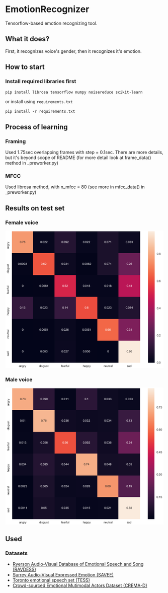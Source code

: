 # EmotionRecognizer
Tensorflow-based emotion recognizing tool.

## What it does?
First, it recognizes voice's gender, then it recognizes it's emotion.

## How to start
### Install required libraries first 
```
pip install librosa tensorflow numpy noisereduce scikit-learn
```
or install using `requirements.txt`
```
pip install -r requirements.txt
```
## Process of learning
### Framing
Used 1.75sec overlapping frames with step = 0.1sec. There are more details, but it's beyond scope of README (for more detail look at frame_data() method in _preworker.py)
### MFCC
Used librosa method, with n_mfcc = 80 (see more in mfcc_data() in _preworker.py)

## Results on test set
### Female voice
  ![Female voice results](https://raw.githubusercontent.com/xfcedos/EmotionRecognizer/master/images/female.png)

### Male voice
  ![Male voice results](https://raw.githubusercontent.com/xfcedos/EmotionRecognizer/master/images/male.png)

## Used
### Datasets
- [Ryerson Audio-Visual Database of Emotional Speech and Song (RAVDESS)](https://smartlaboratory.org/ravdess/)
- [Surrey Audio-Visual Expressed Emotion (SAVEE)](http://kahlan.eps.surrey.ac.uk/savee/)
- [Toronto emotional speech set (TESS)](https://tspace.library.utoronto.ca/handle/1807/24487)
- [Crowd-sourced Emotional Mutimodal Actors Dataset (CREMA-D)](https://github.com/CheyneyComputerScience/CREMA-D)
